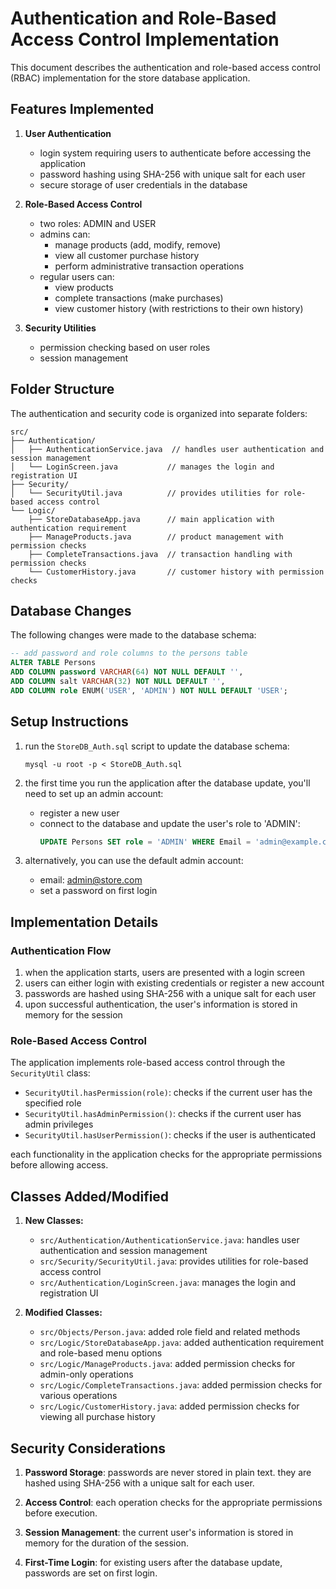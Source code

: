 # Authentication and Role-Based Access Control Implementation

This document describes the authentication and role-based access control (RBAC) implementation for the store database application.

## Features Implemented

1. **User Authentication**
   - login system requiring users to authenticate before accessing the application
   - password hashing using SHA-256 with unique salt for each user
   - secure storage of user credentials in the database

2. **Role-Based Access Control**
   - two roles: ADMIN and USER
   - admins can:
     - manage products (add, modify, remove)
     - view all customer purchase history
     - perform administrative transaction operations
   - regular users can:
     - view products
     - complete transactions (make purchases)
     - view customer history (with restrictions to their own history)

3. **Security Utilities**
   - permission checking based on user roles
   - session management

## Folder Structure

The authentication and security code is organized into separate folders:

```
src/
├── Authentication/
│   ├── AuthenticationService.java  // handles user authentication and session management
│   └── LoginScreen.java           // manages the login and registration UI
├── Security/
│   └── SecurityUtil.java          // provides utilities for role-based access control
└── Logic/
    ├── StoreDatabaseApp.java      // main application with authentication requirement
    ├── ManageProducts.java        // product management with permission checks
    ├── CompleteTransactions.java  // transaction handling with permission checks
    └── CustomerHistory.java       // customer history with permission checks
```

## Database Changes

The following changes were made to the database schema:

```sql
-- add password and role columns to the persons table
ALTER TABLE Persons
ADD COLUMN password VARCHAR(64) NOT NULL DEFAULT '',
ADD COLUMN salt VARCHAR(32) NOT NULL DEFAULT '',
ADD COLUMN role ENUM('USER', 'ADMIN') NOT NULL DEFAULT 'USER';
```

## Setup Instructions

1. run the `StoreDB_Auth.sql` script to update the database schema:
   ```
   mysql -u root -p < StoreDB_Auth.sql
   ```

2. the first time you run the application after the database update, you'll need to set up an admin account:
   - register a new user
   - connect to the database and update the user's role to 'ADMIN':
     ```sql
     UPDATE Persons SET role = 'ADMIN' WHERE Email = 'admin@example.com';
     ```

3. alternatively, you can use the default admin account:
   - email: admin@store.com
   - set a password on first login

## Implementation Details

### Authentication Flow

1. when the application starts, users are presented with a login screen
2. users can either login with existing credentials or register a new account
3. passwords are hashed using SHA-256 with a unique salt for each user
4. upon successful authentication, the user's information is stored in memory for the session

### Role-Based Access Control

The application implements role-based access control through the `SecurityUtil` class:

- `SecurityUtil.hasPermission(role)`: checks if the current user has the specified role
- `SecurityUtil.hasAdminPermission()`: checks if the current user has admin privileges
- `SecurityUtil.hasUserPermission()`: checks if the user is authenticated

each functionality in the application checks for the appropriate permissions before allowing access.

## Classes Added/Modified

1. **New Classes:**
   - `src/Authentication/AuthenticationService.java`: handles user authentication and session management
   - `src/Security/SecurityUtil.java`: provides utilities for role-based access control
   - `src/Authentication/LoginScreen.java`: manages the login and registration UI

2. **Modified Classes:**
   - `src/Objects/Person.java`: added role field and related methods
   - `src/Logic/StoreDatabaseApp.java`: added authentication requirement and role-based menu options
   - `src/Logic/ManageProducts.java`: added permission checks for admin-only operations
   - `src/Logic/CompleteTransactions.java`: added permission checks for various operations
   - `src/Logic/CustomerHistory.java`: added permission checks for viewing all purchase history

## Security Considerations

1. **Password Storage**: passwords are never stored in plain text. they are hashed using SHA-256 with a unique salt for each user.

2. **Access Control**: each operation checks for the appropriate permissions before execution.

3. **Session Management**: the current user's information is stored in memory for the duration of the session.

4. **First-Time Login**: for existing users after the database update, passwords are set on first login.
